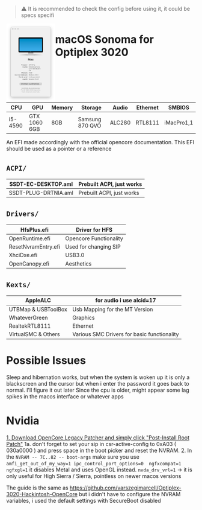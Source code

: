 > ⚠️ It is recommended to check the config before using it, it could be specs specifi

<img align="left" src="./specs.png" width=130></img>
# macOS Sonoma for Optiplex 3020

| CPU  | GPU  | Memory  | Storage    | Audio | Ethernet | SMBIOS |
| ---- | ---- | ------- | ---------- | --- | ------- | -- |
| i5-4590  | GTX 1060 6GB  | 8GB | Samsung 870 QVO | ALC280 | RTL8111 | iMacPro1,1 | 

An EFI made accordingly with the official opencore documentation. This EFI should be used as a pointer or a reference

## `ACPI/`

| SSDT-EC-DESKTOP.aml | Prebuilt ACPI, just works  |
| -- | -- |
| SSDT-PLUG-DRTNIA.aml | Prebuilt ACPI, just works  |

## `Drivers/`

| HfsPlus.efi | Driver for HFS  |
| -- | -- |
| OpenRuntime.efi | Opencore Functionality  |
| ResetNvramEntry.efi | Used for changing SIP   |
| XhciDxe.efi | USB3.0  |
| OpenCanopy.efi | Aesthetics  |

## `Kexts/`

| AppleALC | for audio i use alcid=17  |
| -- | -- |
| UTBMap & USBToolBox | Usb Mapping for the MT Version  |
| WhateverGreen | Graphics   |
| RealtekRTL8111 | Ethernet  |
| VirtualSMC & Others | Various SMC Drivers for basic functionality  |

# Possible Issues
Sleep and hibernation works, but when the system is woken up it is only a blackscreen and the cursor but when i enter the password it goes back to normal. I'll figure it out later
Since the cpu is older, might appear some lag spikes in the macos interface or whatever apps

# Nvidia
[1. Download OpenCore Legacy Patcher and simply click "Post-Install Root Patch"](https://github.com/dortania/OpenCore-Legacy-Patcher/releases)
1a. don't forget to set your sip in csr-active-config to 0xA03 ( 030a0000 ) and press space in the boot picker and reset the NVRAM.
2. In the `NVRAM -- 7C..82 -- boot-args` make sure you use `amfi_get_out_of_my_way=1 ipc_control_port_options=0  ngfxcompat=1 ngfxgl=1` it disables Metal and uses OpenGL instead. 
`nvda_drv_vrl=1` -> it is only useful for High Sierra / Sierra, pointless on newer macos versions 

The guide is the same as https://github.com/varszegimarcell/Optiplex-3020-Hackintosh-OpenCore but i didn't have to configure the NVRAM variables, i used the default settings with SecureBoot disabled
